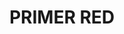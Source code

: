 ---
title: "PRIMER RED"
price: "TBA"
desc: "Opis nije dostupan"
img_path: "/assets/img/A.MIG-3017.jpg"
brand: AMMO
available: true
cat: "weathering"
subcat: "PIGMENTS (35 mL)"
subsubcat: "SS"
---
